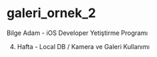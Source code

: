 # galeri_ornek_2
Bilge Adam - iOS Developer Yetiştirme Programı

4. Hafta - Local DB / Kamera ve Galeri Kullanımı
